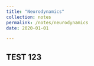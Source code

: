 ```yaml
---
title: "Neurodynamics"
collection: notes
permalink: /notes/neurodynamics
date: 2020-01-01

---
```


## TEST 123
